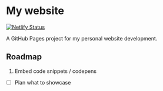 # My website

[![Netlify Status](https://api.netlify.com/api/v1/badges/c9a46ae5-07bc-4930-a48d-b6c22b035983/deploy-status)](https://app.netlify.com/sites/modest-northcutt-924c61/deploys)

A GitHub Pages project for my personal website development.

## Roadmap
1. Embed code snippets / codepens
- [ ] Plan what to showcase
